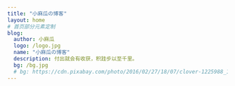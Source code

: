 ```yaml
---
title: "小麻瓜の博客"
layout: home
# 首页部分元素定制
blog:
  author: 小麻瓜
  logo: /logo.jpg
  name: "小麻瓜の博客"
  description: 付出就会有收获，积跬步以至千里。
  bg: /bg.jpg
  # bg: https://cdn.pixabay.com/photo/2016/02/27/18/07/clover-1225988_1280.jpg
---
```

